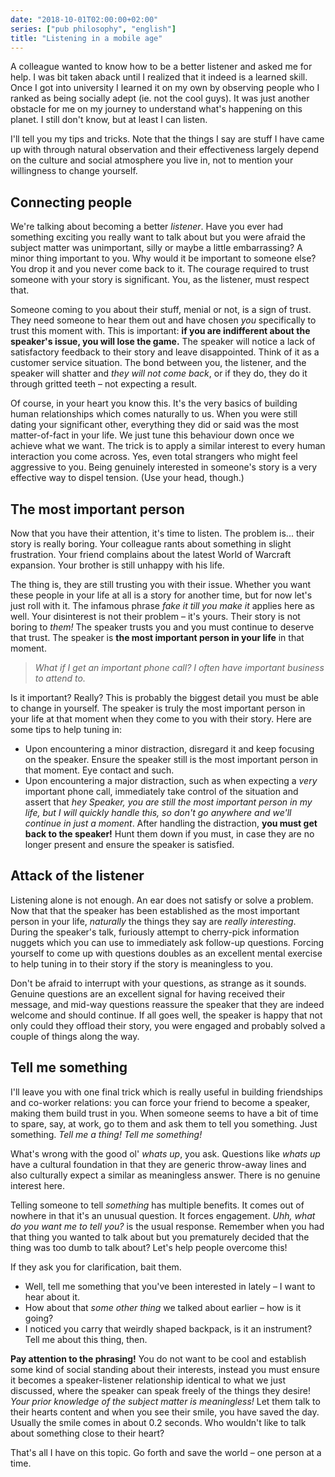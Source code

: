 ```yaml
---
date: "2018-10-01T02:00:00+02:00"
series: ["pub philosophy", "english"]
title: "Listening in a mobile age"
---
```


A colleague wanted to know how to be a better listener and asked me for help. I was bit taken aback until I realized that it indeed is a learned skill. Once I got into university I learned it on my own by observing people who I ranked as being socially adept (ie. not the cool guys). It was just another obstacle for me on my journey to understand what's happening on this planet. I still don't know, but at least I can listen. 

I'll tell you my tips and tricks. Note that the things I say are stuff I have came up with through natural observation and their effectiveness largely depend on the culture and social atmosphere you live in, not to mention your willingness to change yourself. 

## Connecting people

We're talking about becoming a better _listener_. Have you ever had something exciting you really want to talk about but you were afraid the subject matter was unimportant, silly or maybe a little embarrassing? A minor thing important to you. Why would it be important to someone else? You drop it and you never come back to it. The courage required to trust someone with your story is significant. You, as the listener, must respect that.

Someone coming to you about their stuff, menial or not, is a sign of trust. They need someone to hear them out and have chosen _you_ specifically to trust this moment with. This is important: __if you are indifferent about the speaker's issue, you will lose the game.__ The speaker will notice a lack of satisfactory feedback to their story and leave disappointed. Think of it as a customer service situation. The bond between you, the listener, and the speaker will shatter and _they will not come back_, or if they do, they do it through gritted teeth – not expecting a result.

Of course, in your heart you know this. It's the very basics of building human relationships which comes naturally to us. When you were still dating your significant other, everything they did or said was the most matter-of-fact in your life. We just tune this behaviour down once we achieve what we want. The trick is to apply a similar interest to every human interaction you come across. Yes, even total strangers who might feel aggressive to you. Being genuinely interested in someone's story is a very effective way to dispel tension. (Use your head, though.)

## The most important person

Now that you have their attention, it's time to listen. The problem is... their story is really boring. Your colleague rants about something in slight frustration. Your friend complains about the latest World of Warcraft expansion. Your brother is still unhappy with his life. 

The thing is, they are still trusting you with their issue. Whether you want these people in your life at all is a story for another time, but for now let's just roll with it. The infamous phrase _fake it till you make it_ applies here as well. Your disinterest is not their problem – it's yours. Their story is not boring to _them!_ The speaker trusts you and you must continue to deserve that trust. The speaker is __the most important person in your life__ in that moment. 

> _What if I get an important phone call? I often have important business to attend to._ 

Is it important? Really? This is probably the biggest detail you must be able to change in yourself. The speaker is truly the most important person in your life at that moment when they come to you with their story. Here are some tips to help tuning in:

- Upon encountering a minor distraction, disregard it and keep focusing on the speaker. Ensure the speaker still is the most important person in that moment. Eye contact and such.
- Upon encountering a major distraction, such as when expecting a _very_ important phone call, immediately take control of the situation and assert that _hey Speaker, you are still the most important person in my life, but I will quickly handle this, so don't go anywhere and we'll continue in just a moment_. After handling the distraction, __you must get back to the speaker!__ Hunt them down if you must, in case they are no longer present and ensure the speaker is satisfied.

## Attack of the listener

Listening alone is not enough. An ear does not satisfy or solve a problem. Now that that the speaker has been established as the most important person in your life, _naturally_ the things they say are _really interesting_. During the speaker's talk, furiously attempt to cherry-pick information nuggets which you can use to immediately ask follow-up questions. Forcing yourself to come up with questions doubles as an excellent mental exercise to help tuning in to their story if the story is meaningless to you. 

Don't be afraid to interrupt with your questions, as strange as it sounds. Genuine questions are an excellent signal for having received their message, and mid-way questions reassure the speaker that they are indeed welcome and should continue. If all goes well, the speaker is happy that not only could they offload their story, you were engaged and probably solved a couple of things along the way.

## Tell me something

I'll leave you with one final trick which is really useful in building friendships and co-worker relations: you can force your friend to become a speaker, making them build trust in you. When someone seems to have a bit of time to spare, say, at work, go to them and ask them to tell you something. Just something. _Tell me a thing!_ _Tell me something!_

What's wrong with the good ol' _whats up_, you ask. Questions like _whats up_ have a cultural foundation in that they are generic throw-away lines and also culturally expect a similar as meaningless answer. There is no genuine interest here.   

Telling someone to tell _something_ has multiple benefits. It comes out of nowhere in that it's an unusual question. It forces engagement. _Uhh, what do you want me to tell you?_ is the usual response. Remember when you had that thing you wanted to talk about but you prematurely decided that the thing was too dumb to talk about? Let's help people overcome this! 

If they ask you for clarification, bait them.
- Well, tell me something that you've been interested in lately – I want to hear about it. 
- How about that _some other thing_ we talked about earlier – how is it going?
- I noticed you carry that weirdly shaped backpack, is it an instrument? Tell me about this thing, then.

__Pay attention to the phrasing!__ You do not want to be cool and establish some kind of social standing about their interests, instead you must ensure it becomes a speaker-listener relationship identical to what we just discussed, where the speaker can speak freely of the things they desire! _Your prior knowledge of the subject matter is meaningless!_ Let them talk to their hearts content and when you see their smile, you have saved the day. Usually the smile comes in about 0.2 seconds. Who wouldn't like to talk about something close to their heart?

That's all I have on this topic. Go forth and save the world – one person at a time. 
